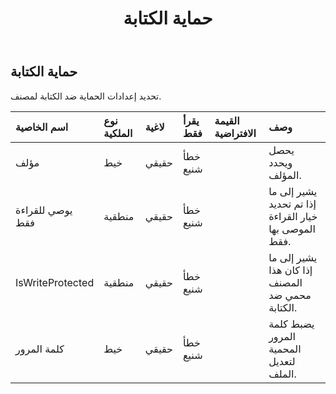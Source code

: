 ﻿---
title: حماية الكتابة
second_title: Aspose.Cells Cloud Documen
type: docs
url: /ar/specification/model/writeprotection/
description: "Aspose.Cells مواصفات النموذج السحابي: حماية الكتابة. تعامل بسهولة مع Excel ومستندات جداول البيانات الأخرى التي تحتوي على ميزات مثل الفتح والتوليد والتحرير والتقسيم والدمج والمقارنة والتحويل"
weight: 50
---
## **حماية الكتابة**

 تحديد إعدادات الحماية ضد الكتابة لمصنف.

| اسم الخاصية| نوع الملكية| لاغية| يقرأ فقط| القيمة الافتراضية| وصف|
|:- |:- |:- |:- |:- |:- |
| مؤلف| خيط| حقيقي| خطأ شنيع|| يحصل ويحدد المؤلف.|
| يوصي للقراءة فقط| منطقية| حقيقي| خطأ شنيع|| يشير إلى ما إذا تم تحديد خيار القراءة الموصى بها فقط.|
| IsWriteProtected| منطقية| حقيقي| خطأ شنيع|| يشير إلى ما إذا كان هذا المصنف محمي ضد الكتابة.|
| كلمة المرور| خيط| حقيقي| خطأ شنيع|| يضبط كلمة المرور المحمية لتعديل الملف.|

